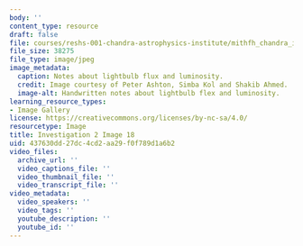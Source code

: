 ```yaml
---
body: ''
content_type: resource
draft: false
file: courses/reshs-001-chandra-astrophysics-institute/mithfh_chandra_inv2_18.jpg
file_size: 38275
file_type: image/jpeg
image_metadata:
  caption: Notes about lightbulb flux and luminosity.
  credit: Image courtesy of Peter Ashton, Simba Kol and Shakib Ahmed.
  image-alt: Handwritten notes about lightbulb flex and luminosity.
learning_resource_types:
- Image Gallery
license: https://creativecommons.org/licenses/by-nc-sa/4.0/
resourcetype: Image
title: Investigation 2 Image 18
uid: 437630dd-27dc-4cd2-aa29-f0f789d1a6b2
video_files:
  archive_url: ''
  video_captions_file: ''
  video_thumbnail_file: ''
  video_transcript_file: ''
video_metadata:
  video_speakers: ''
  video_tags: ''
  youtube_description: ''
  youtube_id: ''
---
```

